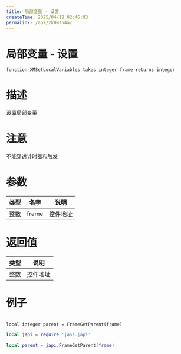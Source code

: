 ```yaml
---
title: 局部变量 - 设置
createTime: 2025/04/18 02:46:03
permalink: /api/2k0wt54a/
---
```


# 局部变量 - 设置
```jass
function XMSetLocalVariables takes integer frame returns integer
```
# 描述
设置局部变量
# 注意
不能穿透计时器和触发


# 参数
类型|名字|说明
--|--|--
整数|frame| 控件地址


# 返回值
类型|说明
--|--
整数| 控件地址


# 例子

```jass

local integer parent = FrameGetParent(frame)

```

```lua
local japi = require 'jass.japi'

local parent = japi.FrameGetParent(frame)

```

